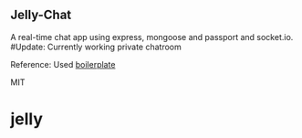

## Jelly-Chat

A real-time chat app using express, mongoose and passport and socket.io.
#Update: Currently working private chatroom



Reference: Used  [boilerplate](https://github.com/madhums/node-express-mongoose)


MIT
# jelly
